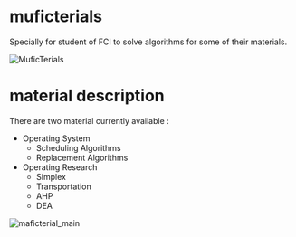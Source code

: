 # muficterials
Specially for student of FCI to solve algorithms for some of their materials.

![MuficTerials](https://user-images.githubusercontent.com/35526918/164707570-3dbc407d-6fc7-4286-9cbb-236334225d6c.png)

# material description
There are two material currently available :
* Operating System
  - Scheduling Algorithms
  - Replacement Algorithms
* Operating Research
  - Simplex
  - Transportation
  - AHP
  - DEA
  
![maficterial_main](https://user-images.githubusercontent.com/35526918/164712177-beb70232-5276-4f00-92f0-67904b4de356.PNG)
